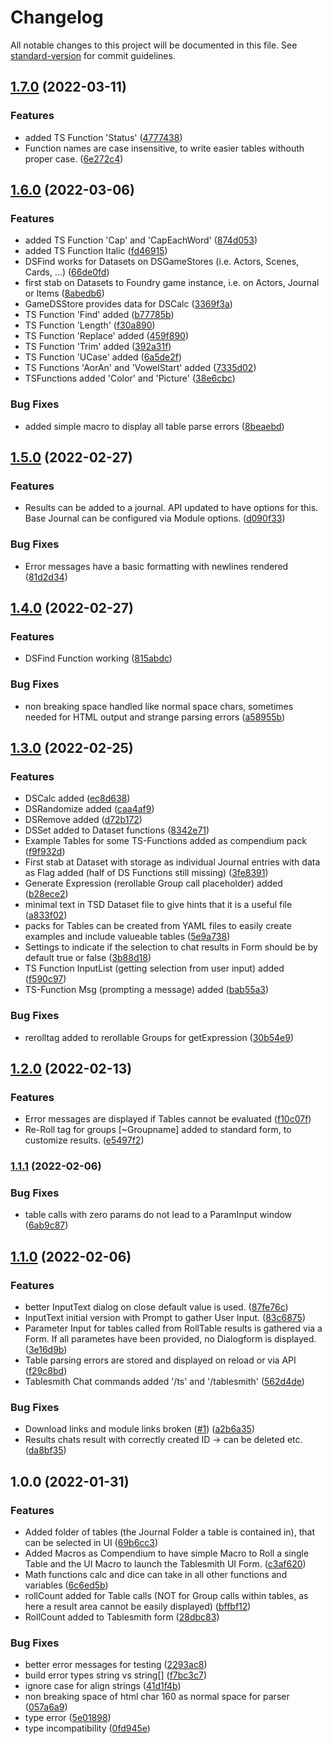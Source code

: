 # Changelog

All notable changes to this project will be documented in this file. See [standard-version](https://github.com/conventional-changelog/standard-version) for commit guidelines.

## [1.7.0](https://github.com/klaas1979/tablesmith-like/compare/v1.6.0...v1.7.0) (2022-03-11)


### Features

* added TS Function 'Status' ([4777438](https://github.com/klaas1979/tablesmith-like/commit/4777438308bcaa2082168978026c20f21f65c912))
* Function names are case insensitive, to write easier tables withouth proper case. ([6e272c4](https://github.com/klaas1979/tablesmith-like/commit/6e272c4495a15587e156ef9b0666f079247d2408))

## [1.6.0](https://github.com/klaas1979/tablesmith-like/compare/v1.5.0...v1.6.0) (2022-03-06)


### Features

* added TS Function 'Cap' and 'CapEachWord' ([874d053](https://github.com/klaas1979/tablesmith-like/commit/874d0533f61ed43673277a0cf9177721d1f24828))
* added TS Function Italic ([fd46915](https://github.com/klaas1979/tablesmith-like/commit/fd469153d716d401e7be1126dd382e5e78470812))
* DSFind works for Datasets on DSGameStores (i.e. Actors, Scenes, Cards, ...) ([66de0fd](https://github.com/klaas1979/tablesmith-like/commit/66de0fd0c390e7ac207f45b8300562e55af9d07f))
* first stab on Datasets to Foundry game instance, i.e. on Actors, Journal or Items ([8abedb6](https://github.com/klaas1979/tablesmith-like/commit/8abedb61b59228bfa3c2cb11f2908fac0b5aeb30))
* GameDSStore provides data for DSCalc ([3369f3a](https://github.com/klaas1979/tablesmith-like/commit/3369f3addda5c303a30eb3fe0d33247fa5613f1c))
* TS Function 'Find' added ([b77785b](https://github.com/klaas1979/tablesmith-like/commit/b77785b659a17206882e621d47006f3cb41e237c))
* TS Function 'Length' ([f30a890](https://github.com/klaas1979/tablesmith-like/commit/f30a8902db5b673f69093eb5992ba2076a7ae07c))
* TS Function 'Replace' added ([459f890](https://github.com/klaas1979/tablesmith-like/commit/459f890589c92729040c5bd84d3ee4832f6b9e42))
* TS Function 'Trim' added ([392a31f](https://github.com/klaas1979/tablesmith-like/commit/392a31f8765433c1bb7306730b9649d2825e8293))
* TS Function 'UCase' added ([6a5de2f](https://github.com/klaas1979/tablesmith-like/commit/6a5de2f5b91e42b5ce7cebd783090fff3b09d300))
* TS Functions 'AorAn' and 'VowelStart' added ([7335d02](https://github.com/klaas1979/tablesmith-like/commit/7335d02235ee92e93415235bbaea996ab52c51c4))
* TSFunctions added 'Color' and 'Picture' ([38e6cbc](https://github.com/klaas1979/tablesmith-like/commit/38e6cbc09c1115e8b442d844dd2addff8c2e0ab8))


### Bug Fixes

* added simple macro to display all table parse errors ([8beaebd](https://github.com/klaas1979/tablesmith-like/commit/8beaebd2b9aeb7f722e4e8ad9afb396d4b60e005))

## [1.5.0](https://github.com/klaas1979/tablesmith-like/compare/v1.4.0...v1.5.0) (2022-02-27)


### Features

* Results can be added to a journal. API updated to have options for this. Base Journal can be configured via Module options. ([d090f33](https://github.com/klaas1979/tablesmith-like/commit/d090f3395791bfbde6c7c81825bc1d59417d29b1))


### Bug Fixes

* Error messages have a basic formatting with newlines rendered ([81d2d34](https://github.com/klaas1979/tablesmith-like/commit/81d2d34c1e17407310bb28dc987c1fb331bcd727))

## [1.4.0](https://github.com/klaas1979/tablesmith-like/compare/v1.3.0...v1.4.0) (2022-02-27)


### Features

* DSFind Function working ([815abdc](https://github.com/klaas1979/tablesmith-like/commit/815abdc7ab9b319280484556461ee3640dd77560))


### Bug Fixes

* non breaking space handled like normal space chars, sometimes needed for HTML output and strange parsing errors ([a58955b](https://github.com/klaas1979/tablesmith-like/commit/a58955b4fe9dfe646444320711b48662a6e796db))

## [1.3.0](https://github.com/klaas1979/tablesmith-like/compare/v1.2.0...v1.3.0) (2022-02-25)


### Features

* DSCalc added ([ec8d638](https://github.com/klaas1979/tablesmith-like/commit/ec8d638adafaf829a306af0e31e03561f3ced910))
* DSRandomize added ([caa4af9](https://github.com/klaas1979/tablesmith-like/commit/caa4af9b345f0c991013453918da5ff58d2a0928))
* DSRemove added ([d72b172](https://github.com/klaas1979/tablesmith-like/commit/d72b172954ebbf322fc7fc35f252785dae3c5042))
* DSSet added to Dataset functions ([8342e71](https://github.com/klaas1979/tablesmith-like/commit/8342e718b52478992ee887949d9fc928bee95bca))
* Example Tables for some TS-Functions added as compendium pack ([f9f932d](https://github.com/klaas1979/tablesmith-like/commit/f9f932dbfea1030eb3aa986a7152faedb7b4df42))
* First stab at Dataset with storage as individual Journal entries with data as Flag added (half of DS Functions still missing) ([3fe8391](https://github.com/klaas1979/tablesmith-like/commit/3fe8391bd1a742c0d254981734b812193e82851b))
* Generate Expression (rerollable Group call placeholder) added ([b28ece2](https://github.com/klaas1979/tablesmith-like/commit/b28ece282d6300751a7834710ea4c69355c2e304))
* minimal text in TSD Dataset file to give hints that it is a useful file ([a833f02](https://github.com/klaas1979/tablesmith-like/commit/a833f024e7f52b122a15271721e19c56f6038640))
* packs for Tables can be created from YAML files to easily create examples and include valueable tables ([5e9a738](https://github.com/klaas1979/tablesmith-like/commit/5e9a7388e09a6bcdcf008e6caa3f4497c2c49b26))
* Settings to indicate if the selection to chat results in Form should be by default true or false ([3b88d18](https://github.com/klaas1979/tablesmith-like/commit/3b88d185237630153a319704c616dcaa93d818d5))
* TS Function InputList (getting selection from user input) added ([f590c97](https://github.com/klaas1979/tablesmith-like/commit/f590c978581bd2e8145b4b757d46285a3fa18df0))
* TS-Function Msg (prompting a message) added ([bab55a3](https://github.com/klaas1979/tablesmith-like/commit/bab55a35b5dc10c86c901cf4a53d9ccc58eadf46))


### Bug Fixes

* rerolltag added to rerollable Groups for getExpression ([30b54e9](https://github.com/klaas1979/tablesmith-like/commit/30b54e99c0416bc431de13a3dc8efa59b5111f68))

## [1.2.0](https://github.com/klaas1979/tablesmith-like/compare/v1.1.1...v1.2.0) (2022-02-13)


### Features

* Error messages are displayed if Tables cannot be evaluated ([f10c07f](https://github.com/klaas1979/tablesmith-like/commit/f10c07fc5c8c2e81ea2928de6127039a72f937cc))
* Re-Roll tag for groups [~Groupname] added to standard form, to customize results. ([e5497f2](https://github.com/klaas1979/tablesmith-like/commit/e5497f258773bc69ebd85aa26cd5ae8de885bb77))

### [1.1.1](https://github.com/klaas1979/tablesmith-like/compare/v1.1.0...v1.1.1) (2022-02-06)


### Bug Fixes

* table calls with zero params do not lead to a ParamInput window ([6ab9c87](https://github.com/klaas1979/tablesmith-like/commit/6ab9c873e27ce78871d883fe73d85c9d69c37eae))

## [1.1.0](https://github.com/klaas1979/tablesmith-like/compare/v1.0.0...v1.1.0) (2022-02-06)


### Features

* better InputText dialog on close default value is used. ([87fe76c](https://github.com/klaas1979/tablesmith-like/commit/87fe76c43233afdc80101a3017f2e079d3822a84))
* InputText initial version with Prompt to gather User Input. ([83c6875](https://github.com/klaas1979/tablesmith-like/commit/83c6875b7a4b76e5e9e4baae49729f132fd12e5b))
* Parameter Input for tables called from RollTable results is gathered via a Form. If all parametes have been provided, no Dialogform is displayed. ([3e16d9b](https://github.com/klaas1979/tablesmith-like/commit/3e16d9bf809c9f1d631cc97b711f0ae5b5414327))
* Table parsing errors are stored and displayed on reload or via API ([f29c8bd](https://github.com/klaas1979/tablesmith-like/commit/f29c8bdab2e8a265710eee2faff6472ef364c73d))
* Tablesmith Chat commands added '/ts' and '/tablesmith' ([562d4de](https://github.com/klaas1979/tablesmith-like/commit/562d4dec209a979a243a41b2c3f0a104c10f7b58))


### Bug Fixes

* Download links and module links broken ([#1](https://github.com/klaas1979/tablesmith-like/issues/1)) ([a2b6a35](https://github.com/klaas1979/tablesmith-like/commit/a2b6a3549a5f7f82e489f5f0e0e82693aa3605ca))
* Results chats result with correctly created ID -> can be deleted etc. ([da8bf35](https://github.com/klaas1979/tablesmith-like/commit/da8bf35fbe9ac94803172e1c14d99b0638b44a78))

## 1.0.0 (2022-01-31)


### Features

* Added folder of tables (the Journal Folder a table is contained in), that can be selected in UI ([69b6cc3](https://github.com/klaas1979/tablesmith-like/commit/69b6cc32594db40d6083fc7dc59c38bab16923fd))
* Added Macros as Compendium to have simple Macro to  Roll a single Table and the UI Macro to launch the Tablesmith UI Form. ([c3af620](https://github.com/klaas1979/tablesmith-like/commit/c3af620ef6ac6e3f8605b399e6ce7e3378efb19b))
* Math functions calc and dice can take in all other functions and variables ([6c6ed5b](https://github.com/klaas1979/tablesmith-like/commit/6c6ed5b306a19f62b94a869948e34d4ea8e75fa0))
* rollCount added for Table calls (NOT for Group calls within tables, as here a result area cannot be easily displayed) ([bffbf12](https://github.com/klaas1979/tablesmith-like/commit/bffbf128fdfb02f2756a46522f618bb968bcff8b))
* RollCount added to Tablesmith form ([28dbc83](https://github.com/klaas1979/tablesmith-like/commit/28dbc8306d0d3f78135a0794b6f87bb8af2ec498))


### Bug Fixes

* better error messages for testing ([2293ac8](https://github.com/klaas1979/tablesmith-like/commit/2293ac8863e7902ee39ac9f627adccbe093fa205))
* build error types string vs string[] ([f7bc3c7](https://github.com/klaas1979/tablesmith-like/commit/f7bc3c76b0b0f3398a2608537bb188fa1f736d1d))
* ignore case for align strings ([41d1f4b](https://github.com/klaas1979/tablesmith-like/commit/41d1f4b2b011304445d4b0756aa2685ba6f895a6))
* non breaking space of html char 160 as normal space for parser ([057a6a9](https://github.com/klaas1979/tablesmith-like/commit/057a6a94e14cc2bd41856d54598017254c0f07a4))
* type error ([5e01898](https://github.com/klaas1979/tablesmith-like/commit/5e01898afdd615b8c5355b5a9d3c25a398b51909))
* type incompatibility ([0fd945e](https://github.com/klaas1979/tablesmith-like/commit/0fd945e003bee6c0784b8de87f54596e48f9b3b8))
